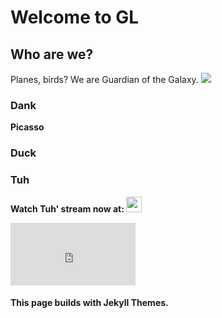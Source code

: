 # Welcome to GL

## Who are we?
Planes, birds? We are Guardian of the Galaxy.
![](https://i.ibb.co/8xcTjc4/Untitled.png)

### Dank 
**Picasso**

### Duck

### Tuh
**Watch Tuh' stream now at: [<img src="https://cdn.tgdd.vn/2020/03/GameApp/Facebook-200x200.jpg" width="25">](https://www.facebook.com/profile.php?id=100016131127774)** 

<iframe frameborder="0" scrolling="no" marginheight="0" marginwidth="0"width="200" height="100" type="text/html" src="https://www.youtube.com/embed/DBXH9jJRaDk?autoplay=0&fs=0&iv_load_policy=3&showinfo=0&rel=0&cc_load_policy=0&start=0&end=0&origin=http://youtubeembedcode.com"><div><small><a href="https://youtubeembedcode.com/en">youtubeembedcode.com/en/</a></small></div><div><small><a href="https://kasinoutanspelpaus.se/">kasinoutanspelpaus.s</a></small></div></iframe>


#### This page builds with Jekyll Themes.


